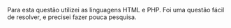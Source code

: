 Para esta questão utilizei as linguagens HTML e PHP. Foi uma questão fácil de resolver, e precisei fazer pouca pesquisa.
